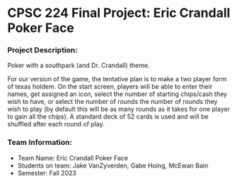 # CPSC 224 Final Project: Eric Crandall Poker Face

### Project Description:

Poker with a southpark (and Dr. Crandall) theme.

For our version of the game, the tentative plan is to make a two player form of texas holdem. On the start screen,
players will be able to enter their names, get assigned an icon, select the number of starting chips/cash
they wish to have, or select the number of rounds the number of rounds they wish to play (by default this
will be as many rounds as it takes for one player to gain all the chips). A standard deck of 52 cards is used
and will be shuffled after each round of play.

### Team Information:

- Team Name: Eric Crandall Poker Face
- Students on team: Jake VanZyverden, Gabe Hoing, McEwan Bain
- Semester: Fall 2023


